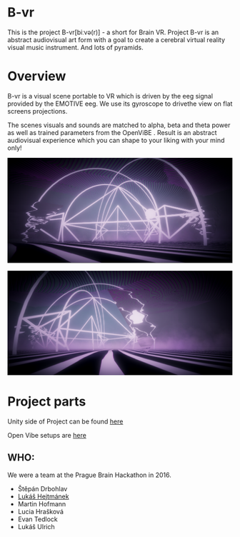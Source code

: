 # B-vr

This is the project B-vr[biːvə(r)] - a short for Brain VR. Project B-vr is an abstract audiovisual art form with a goal to create a cerebral virtual reality visual music instrument. And lots of pyramids.

# Overview
B-vr is a visual scene portable to VR which is driven by the eeg signal provided by the EMOTIVE eeg. We use its gyroscope to drivethe view on flat screens projections. 

The scenes visuals and sounds are matched to alpha, beta and theta power as well as trained parameters from the OpenViBE . Result is an abstract audiovisual experience which you can shape to your liking with your mind only!

![Screenshot](Images/Capture1.PNG)

![Screenshot2](Images/Capture2.PNG)

# Project parts
Unity side of Project can be found [here](https://github.com/hejtmy/hackbrain-eeg2vr/)

Open Vibe setups are [here](#)

## WHO:

We were a team at the Prague Brain Hackathon in 2016. 
* Štěpán Drbohlav
* [Lukáš Hejtmánek](https://github.com/hejtmy/)
* Martin Hofmann
* Lucia Hrašková
* Evan Tedlock
* Lukáš Ulrich
